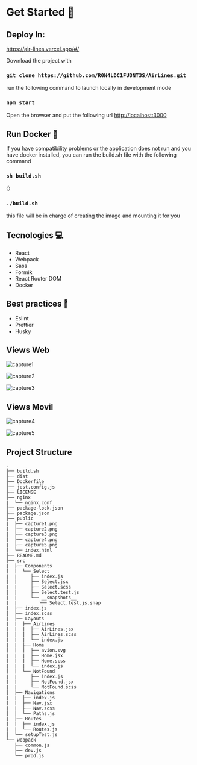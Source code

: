 # Get Started 🚀
## Deploy In:
https://air-lines.vercel.app/#/

Download the project with

### `git clone https://github.com/R0N4LDC1FU3NT3S/AirLines.git`

run the following command to launch locally in development mode

### `npm start`

Open the browser and put the following url [http://localhost:3000](http://localhost:3000)

## Run Docker 🐳
If you have compatibility problems or the application does not run and you have docker installed, you can run the build.sh file with the following command

### `sh build.sh`

Ó

### `./build.sh`

this file will be in charge of creating the image and mounting it for you

## Tecnologies 💻
* React
* Webpack
* Sass
* Formik
* React Router DOM
* Docker

## Best practices 🤖
* Eslint
* Prettier
* Husky

## Views Web
![capture1](https://user-images.githubusercontent.com/59535805/129061791-079623d5-7e16-4af2-8bba-2ba45a6aa7f3.png)

![capture2](https://user-images.githubusercontent.com/59535805/129061942-21608111-6cd1-4f88-b8a5-f12db34b0bdd.png)

![capture3](https://user-images.githubusercontent.com/59535805/129062121-447d96db-afbb-4940-9602-48dcf76d0dfe.png)

## Views Movil

![capture4](https://user-images.githubusercontent.com/59535805/129062187-12f7fd55-f763-4a71-9273-61c23f060016.png)

![capture5](https://user-images.githubusercontent.com/59535805/129062240-567f9038-8d8f-4920-ad47-ffcc0a9f8351.png)


## Project Structure
```
.
├── build.sh
├── dist
├── Dockerfile
├── jest.config.js
├── LICENSE
├── nginx
|  └── nginx.conf
├── package-lock.json
├── package.json
├── public
|  ├── capture1.png
|  ├── capture2.png
|  ├── capture3.png
|  ├── capture4.png
|  ├── capture5.png
|  └── index.html
├── README.md
├── src
|  ├── Components
|  |  └── Select
|  |     ├── index.js
|  |     ├── Select.jsx
|  |     ├── Select.scss
|  |     ├── Select.test.js
|  |     └── __snapshots__
|  |        └── Select.test.js.snap
|  ├── index.js
|  ├── index.scss
|  ├── Layouts
|  |  ├── AirLines
|  |  |  ├── AirLines.jsx
|  |  |  ├── AirLines.scss
|  |  |  └── index.js
|  |  ├── Home
|  |  |  ├── avion.svg
|  |  |  ├── Home.jsx
|  |  |  ├── Home.scss
|  |  |  └── index.js
|  |  └── NotFound
|  |     ├── index.js
|  |     ├── NotFound.jsx
|  |     └── NotFound.scss
|  ├── Navigations
|  |  ├── index.js
|  |  ├── Nav.jsx
|  |  ├── Nav.scss
|  |  └── Paths.js
|  ├── Routes
|  |  ├── index.js
|  |  └── Routes.js
|  └── setupTest.js
└── webpack
   ├── common.js
   ├── dev.js
   └── prod.js

```
